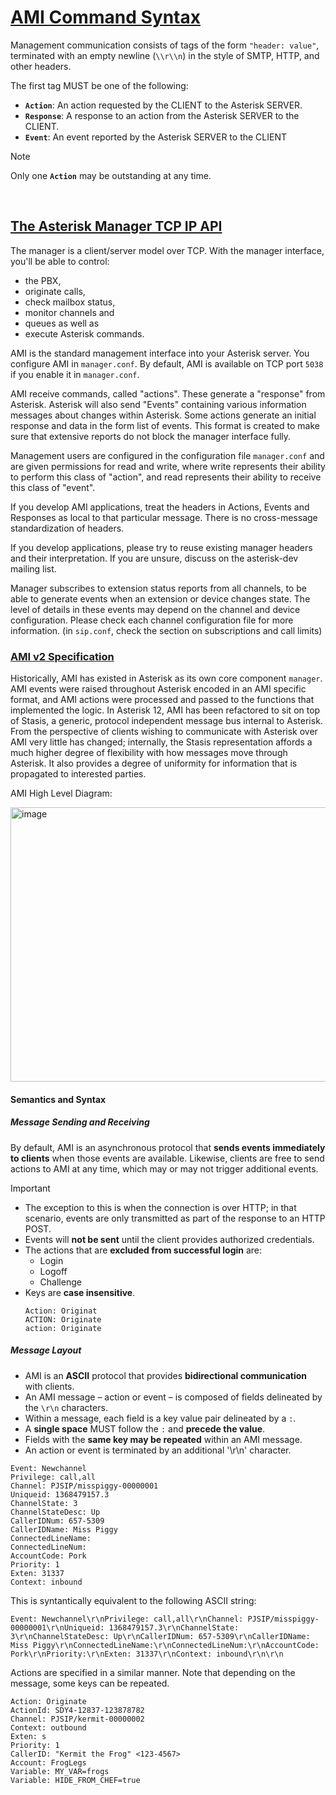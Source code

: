 # [AMI Command Syntax](https://docs.asterisk.org/Configuration/Interfaces/Asterisk-Manager-Interface-AMI/AMI-Command-Syntax/)

Management communication consists of tags of the form `"header: value"`, terminated with an empty newline (`\\r\\n`) in the style of SMTP, HTTP, and other headers.

The first tag MUST be one of the following:

*   **`Action`**: An action requested by the CLIENT to the Asterisk SERVER.
*   **`Response`**: A response to an action from the Asterisk SERVER to the CLIENT.
*   **`Event`**: An event reported by the Asterisk SERVER to the CLIENT

> [!NOTE]
>  Only one **`Action`** may be outstanding at any time.

<br/>

## [The Asterisk Manager TCP IP API](https://docs.asterisk.org/Configuration/Interfaces/Asterisk-Manager-Interface-AMI/The-Asterisk-Manager-TCP-IP-API/)

The manager is a client/server model over TCP. With the manager interface, you'll be able to control:

*   the PBX,
*   originate calls,
*   check mailbox status,
*   monitor channels and
*   queues as well as
*   execute Asterisk commands.

AMI is the standard management interface into your Asterisk server. You configure AMI in `manager.conf`. By default, AMI is available on TCP port `5038` if you enable it in `manager.conf`.

AMI receive commands, called "actions". These generate a "response" from Asterisk. Asterisk will also send "Events" containing various information messages about changes within Asterisk. Some actions generate an initial response and data in the form list of events. This format is created to make sure that extensive reports do not block the manager interface fully.

Management users are configured in the configuration file `manager.conf` and are given permissions for read and write, where write represents their ability to perform this class of "action", and read represents their ability to receive this class of "event".

If you develop AMI applications, treat the headers in Actions, Events and Responses as local to that particular message. There is no cross-message standardization of headers.

If you develop applications, please try to reuse existing manager headers and their interpretation. If you are unsure, discuss on the asterisk-dev mailing list.

Manager subscribes to extension status reports from all channels, to be able to generate events when an extension or device changes state. The level of details in these events may depend on the channel and device configuration. Please check each channel configuration file for more information. (in `sip.conf`, check the section on subscriptions and call limits)


### [AMI v2 Specification](https://docs.asterisk.org/Configuration/Interfaces/Asterisk-Manager-Interface-AMI/AMI-v2-Specification/)

Historically, AMI has existed in Asterisk as its own core component `manager`. AMI events were raised throughout Asterisk encoded in an AMI specific format, and AMI actions were processed and passed to the functions that implemented the logic. In Asterisk 12, AMI has been refactored to sit on top of Stasis, a generic, protocol independent message bus internal to Asterisk. From the perspective of clients wishing to communicate with Asterisk over AMI very little has changed; internally, the Stasis representation affords a much higher degree of flexibility with how messages move through Asterisk. It also provides a degree of uniformity for information that is propagated to interested parties.

AMI High Level Diagram:

<img width="790" height="439" alt="image" src="https://github.com/user-attachments/assets/463fe17f-62a8-4a29-8fa9-7318a0ad02ec" />


#### Semantics and Syntax

##### Message Sending and Receiving

By default, AMI is an asynchronous protocol that **sends events immediately to clients** when those events are available. Likewise, clients are free to send actions to AMI at any time, which may or may not trigger additional events.

> [!IMPORTANT]
> *   The exception to this is when the connection is over HTTP; in that scenario, events are only transmitted as part of the response to an HTTP POST.
> *   Events will **not be sent** until the client provides authorized credentials.
> *   The actions that are **excluded from successful login** are:
>     *   Login
>     *   Logoff
>     *   Challenge
> *   Keys are **case insensitive**.
>     ```
>     Action: Originat
>     ACTION: Originate
>     action: Originate
>     ```

##### Message Layout

*   AMI is an **ASCII** protocol that provides **bidirectional communication** with clients.
*   An AMI message – action or event – is composed of fields delineated by the `\r\n` characters.
*   Within a message, each field is a key value pair delineated by a `:`.
*   A **single space** MUST follow the `:` and **precede the value**.
*   Fields with the **same key may be repeated** within an AMI message.
*   An action or event is terminated by an additional '\r\n' character.

```env
Event: Newchannel
Privilege: call,all
Channel: PJSIP/misspiggy-00000001
Uniqueid: 1368479157.3
ChannelState: 3
ChannelStateDesc: Up
CallerIDNum: 657-5309
CallerIDName: Miss Piggy
ConnectedLineName:
ConnectedLineNum:
AccountCode: Pork
Priority: 1
Exten: 31337
Context: inbound
```

This is syntantically equivalent to the following ASCII string:

```
Event: Newchannel\r\nPrivilege: call,all\r\nChannel: PJSIP/misspiggy-00000001\r\nUniqueid: 1368479157.3\r\nChannelState: 3\r\nChannelStateDesc: Up\r\nCallerIDNum: 657-5309\r\nCallerIDName: Miss Piggy\r\nConnectedLineName:\r\nConnectedLineNum:\r\nAccountCode: Pork\r\nPriority:\r\nExten: 31337\r\nContext: inbound\r\n\r\n
```

Actions are specified in a similar manner. Note that depending on the message, some keys can be repeated.

```env
Action: Originate
ActionId: SDY4-12837-123878782
Channel: PJSIP/kermit-00000002
Context: outbound
Exten: s
Priority: 1
CallerID: "Kermit the Frog" <123-4567>
Account: FrogLegs
Variable: MY_VAR=frogs
Variable: HIDE_FROM_CHEF=true
```
